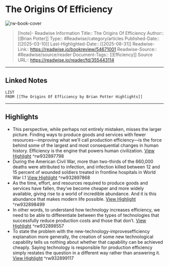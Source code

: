 # The Origins Of Efficiency

![rw-book-cover](https://images-na.ssl-images-amazon.com/images/S/compressed.photo.goodreads.com/books/1753110309i/239137578.jpg)
<br>
>[!note]- Readwise Information
>Title:: The Origins Of Efficiency
>Author:: [[Brian Potter]]
>Type:: #Readwise/category/articles
>Published-Date:: [[2025-03-10]]
>Last-Highlighted-Date:: [[2025-08-31]]
>Readwise-Link:: https://readwise.io/bookreview/54671001
>Readwise-Source:: #Readwise/source/reader
>Document-Tags:: [[Efficiency]] 
>Source URL:: https://readwise.io/reader/fd/355443114
--- 

## Linked Notes
```dataview
LIST
FROM [[The Origins Of Efficiency by Brian Potter Highlights]]
```

---

## Highlights
- This perspective, while perhaps not entirely mistaken, misses the
  larger picture. Finding ways to produce goods and services with fewer resources—improving what we’ll call production efficiency—is the force behind some of the largest and most consequential changes in human history. Efficiency is the engine that powers human civilization. [View Highlight](https://readwise.io/open/932897798) ^rw932897798
- During the American Civil War, more than two-thirds of the 660,000 deaths were attributed to infection, and infection killed between 12 and 15 percent of wounded soldiers treated in frontline hospitals in World War I.1 [View Highlight](https://readwise.io/open/932897868) ^rw932897868
- As the time, effort, and resources required to produce goods
  and services have fallen, they’ve become cheaper and more widely available, giving rise to a world of incredible abundance. And it is this abundance that makes modern life possible. [View Highlight](https://readwise.io/open/932898499) ^rw932898499
- In other words, to understand how technology increases efficiency, we need to be able to differentiate between the types of technologies that successfully reduce production costs and those that don’t. [View Highlight](https://readwise.io/open/932898557) ^rw932898557
- To state the problem with the new-technology-improvesefficiency explanation more generally, the creation of some new technological capability tells us nothing about whether that capability can be achieved cheaply. Saying technology is responsible for production efficiency simply restates the question in a different way rather than answering it. [View Highlight](https://readwise.io/open/932899117) ^rw932899117
